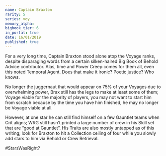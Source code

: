```yaml
---
name: Captain Braxton
rarity: 5
series: voy
memory_alpha:
bigbook_tier: 6
in_portal: true
date: 16/01/2019
published: true
---
```


For a very long time, Captain Braxton stood alone atop the Voyage ranks, despite disparaging words from a certain silken-haired Big Book of Behold Advice contributor. Alas, time and Power Creep comes for them all, even this noted Temporal Agent. Does that make it ironic? Poetic justice? Who knows.

No longer the juggernaut that would appear on 75% of your Voyages due to overwhelming power, Brax still has the legs to make at least some of them; Voyage viable for the majority of players, you may not want to start him from scratch because by the time you have him finished, he may no longer be Voyage viable at all.

However, at one star he can still find himself on a few Gauntlet teams when Crit aligns; WRG still hasn’t printed a large number of crew in his Skill set that are “good at Gauntlet”. His Traits are also mostly untapped as of this writing; look for Braxton to hit a Collection ceiling of four while you slowly add stars to him via Behold or Crew Retrieval. 

#StarsWasRight?

